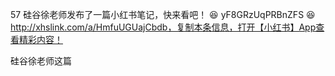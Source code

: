 57 硅谷徐老师发布了一篇小红书笔记，快来看吧！ 😆 yF8GRzUqPRBnZFS 😆 http://xhslink.com/a/HmfuUGUajCbdb，复制本条信息，打开【小红书】App查看精彩内容！

硅谷徐老师这篇